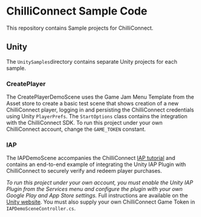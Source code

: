 # ChilliConnect Sample Code

This repository contains Sample projects for ChilliConnect.

## Unity

The `UnitySamples`directory contains separate Unity projects for each sample.

### CreatePlayer

The CreatePlayerDemoScene uses the Game Jam Menu Template from the Asset store to create a basic test scene that shows creation of a new ChilliConnect player, logging in and persisting the ChilliConnect credentials using Unity `PlayerPrefs`. The `StartOptions` class contains the integration with the ChilliConnect SDK. To run this project under your own ChilliConnect account, change the `GAME_TOKEN` constant.

### IAP

The IAPDemoScene accompanies the ChilliConnect [IAP tutorial](https://docs.chilliconnect.com/tutorial-iaps) and contains an end-to-end example of integrating the Unity IAP Plugin with ChilliConnect to securely verify and redeem player purchases. 

*To run this project under your own account, you must enable the Unity IAP Plugin from the Services menu and configure the plugin with your own Google Play and App Store settings.* Full instructions are available on the [Unity website](https://unity3d.com/learn/tutorials/topics/analytics/integrating-unity-iap-your-game). You must also supply your own ChilliConnect Game Token in `IAPDemoSceneController.cs`.